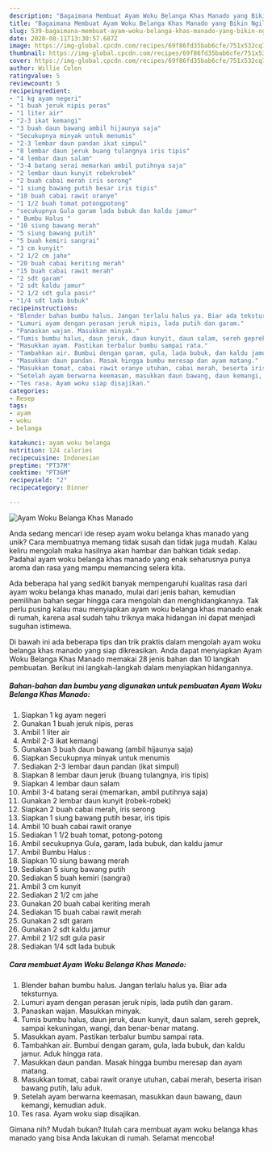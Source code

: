 ```yaml
---
description: "Bagaimana Membuat Ayam Woku Belanga Khas Manado yang Bikin Ngiler"
title: "Bagaimana Membuat Ayam Woku Belanga Khas Manado yang Bikin Ngiler"
slug: 539-bagaimana-membuat-ayam-woku-belanga-khas-manado-yang-bikin-ngiler
date: 2020-08-11T13:30:57.687Z
image: https://img-global.cpcdn.com/recipes/69f86fd35bab6cfe/751x532cq70/ayam-woku-belanga-khas-manado-foto-resep-utama.jpg
thumbnail: https://img-global.cpcdn.com/recipes/69f86fd35bab6cfe/751x532cq70/ayam-woku-belanga-khas-manado-foto-resep-utama.jpg
cover: https://img-global.cpcdn.com/recipes/69f86fd35bab6cfe/751x532cq70/ayam-woku-belanga-khas-manado-foto-resep-utama.jpg
author: Willie Colon
ratingvalue: 5
reviewcount: 5
recipeingredient:
- "1 kg ayam negeri"
- "1 buah jeruk nipis peras"
- "1 liter air"
- "2-3 ikat kemangi"
- "3 buah daun bawang ambil hijaunya saja"
- "Secukupnya minyak untuk menumis"
- "2-3 lembar daun pandan ikat simpul"
- "8 lembar daun jeruk buang tulangnya iris tipis"
- "4 lembar daun salam"
- "3-4 batang serai memarkan ambil putihnya saja"
- "2 lembar daun kunyit robekrobek"
- "2 buah cabai merah iris serong"
- "1 siung bawang putih besar iris tipis"
- "10 buah cabai rawit oranye"
- "1 1/2 buah tomat potongpotong"
- "secukupnya Gula garam lada bubuk dan kaldu jamur"
- " Bumbu Halus "
- "10 siung bawang merah"
- "5 siung bawang putih"
- "5 buah kemiri sangrai"
- "3 cm kunyit"
- "2 1/2 cm jahe"
- "20 buah cabai keriting merah"
- "15 buah cabai rawit merah"
- "2 sdt garam"
- "2 sdt kaldu jamur"
- "2 1/2 sdt gula pasir"
- "1/4 sdt lada bubuk"
recipeinstructions:
- "Blender bahan bumbu halus. Jangan terlalu halus ya. Biar ada teksturnya."
- "Lumuri ayam dengan perasan jeruk nipis, lada putih dan garam."
- "Panaskan wajan. Masukkan minyak."
- "Tumis bumbu halus, daun jeruk, daun kunyit, daun salam, sereh geprek, sampai kekuningan, wangi, dan benar-benar matang."
- "Masukkan ayam. Pastikan terbalur bumbu sampai rata."
- "Tambahkan air. Bumbui dengan garam, gula, lada bubuk, dan kaldu jamur. Aduk hingga rata."
- "Masukkan daun pandan. Masak hingga bumbu meresap dan ayam matang."
- "Masukkan tomat, cabai rawit oranye utuhan, cabai merah, beserta irisan bawang putih, lalu aduk."
- "Setelah ayam berwarna keemasan, masukkan daun bawang, daun kemangi, kemudian aduk."
- "Tes rasa. Ayam woku siap disajikan."
categories:
- Resep
tags:
- ayam
- woku
- belanga

katakunci: ayam woku belanga 
nutrition: 124 calories
recipecuisine: Indonesian
preptime: "PT37M"
cooktime: "PT36M"
recipeyield: "2"
recipecategory: Dinner

---
```



![Ayam Woku Belanga Khas Manado](https://img-global.cpcdn.com/recipes/69f86fd35bab6cfe/751x532cq70/ayam-woku-belanga-khas-manado-foto-resep-utama.jpg)

Anda sedang mencari ide resep ayam woku belanga khas manado yang unik? Cara membuatnya memang tidak susah dan tidak juga mudah. Kalau keliru mengolah maka hasilnya akan hambar dan bahkan tidak sedap. Padahal ayam woku belanga khas manado yang enak seharusnya punya aroma dan rasa yang mampu memancing selera kita.



Ada beberapa hal yang sedikit banyak mempengaruhi kualitas rasa dari ayam woku belanga khas manado, mulai dari jenis bahan, kemudian pemilihan bahan segar hingga cara mengolah dan menghidangkannya. Tak perlu pusing kalau mau menyiapkan ayam woku belanga khas manado enak di rumah, karena asal sudah tahu triknya maka hidangan ini dapat menjadi suguhan istimewa.


Di bawah ini ada beberapa tips dan trik praktis dalam mengolah ayam woku belanga khas manado yang siap dikreasikan. Anda dapat menyiapkan Ayam Woku Belanga Khas Manado memakai 28 jenis bahan dan 10 langkah pembuatan. Berikut ini langkah-langkah dalam menyiapkan hidangannya.

<!--inarticleads1-->

##### Bahan-bahan dan bumbu yang digunakan untuk pembuatan Ayam Woku Belanga Khas Manado:

1. Siapkan 1 kg ayam negeri
1. Gunakan 1 buah jeruk nipis, peras
1. Ambil 1 liter air
1. Ambil 2-3 ikat kemangi
1. Gunakan 3 buah daun bawang (ambil hijaunya saja)
1. Siapkan Secukupnya minyak untuk menumis
1. Sediakan 2-3 lembar daun pandan (ikat simpul)
1. Siapkan 8 lembar daun jeruk (buang tulangnya, iris tipis)
1. Siapkan 4 lembar daun salam
1. Ambil 3-4 batang serai (memarkan, ambil putihnya saja)
1. Gunakan 2 lembar daun kunyit (robek-robek)
1. Siapkan 2 buah cabai merah, iris serong
1. Siapkan 1 siung bawang putih besar, iris tipis
1. Ambil 10 buah cabai rawit oranye
1. Sediakan 1 1/2 buah tomat, potong-potong
1. Ambil secukupnya Gula, garam, lada bubuk, dan kaldu jamur
1. Ambil  Bumbu Halus :
1. Siapkan 10 siung bawang merah
1. Sediakan 5 siung bawang putih
1. Sediakan 5 buah kemiri (sangrai)
1. Ambil 3 cm kunyit
1. Sediakan 2 1/2 cm jahe
1. Gunakan 20 buah cabai keriting merah
1. Sediakan 15 buah cabai rawit merah
1. Gunakan 2 sdt garam
1. Gunakan 2 sdt kaldu jamur
1. Ambil 2 1/2 sdt gula pasir
1. Sediakan 1/4 sdt lada bubuk




<!--inarticleads2-->

##### Cara membuat Ayam Woku Belanga Khas Manado:

1. Blender bahan bumbu halus. Jangan terlalu halus ya. Biar ada teksturnya.
1. Lumuri ayam dengan perasan jeruk nipis, lada putih dan garam.
1. Panaskan wajan. Masukkan minyak.
1. Tumis bumbu halus, daun jeruk, daun kunyit, daun salam, sereh geprek, sampai kekuningan, wangi, dan benar-benar matang.
1. Masukkan ayam. Pastikan terbalur bumbu sampai rata.
1. Tambahkan air. Bumbui dengan garam, gula, lada bubuk, dan kaldu jamur. Aduk hingga rata.
1. Masukkan daun pandan. Masak hingga bumbu meresap dan ayam matang.
1. Masukkan tomat, cabai rawit oranye utuhan, cabai merah, beserta irisan bawang putih, lalu aduk.
1. Setelah ayam berwarna keemasan, masukkan daun bawang, daun kemangi, kemudian aduk.
1. Tes rasa. Ayam woku siap disajikan.




Gimana nih? Mudah bukan? Itulah cara membuat ayam woku belanga khas manado yang bisa Anda lakukan di rumah. Selamat mencoba!
